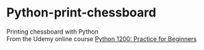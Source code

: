 # Python-print-chessboard
Printing chessboard with Python
<br>From the Udemy online course <a href="https://www.udemy.com/python-1200/" target="_blank">Python 1200: Practice for Beginners</a>
